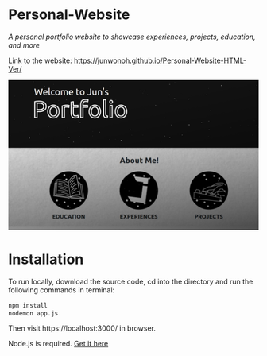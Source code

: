 # Personal-Website
*A personal portfolio website to showcase experiences, projects, education, and more*

Link to the website: https://junwonoh.github.io/Personal-Website-HTML-Ver/

![Homepage](https://github.com/JunWonOh/Personal-Website/blob/main/public/images/carousel-items/img3.jpg)

# Installation
To run locally, download the source code, cd into the directory and run the following commands in terminal:
```
npm install 
nodemon app.js
```
Then visit https://localhost:3000/ in browser.

Node.js is required. [Get it here](https://nodejs.org/en/download/)
